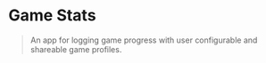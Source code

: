 # Game Stats

> An app for logging game progress with user configurable and shareable game profiles.
